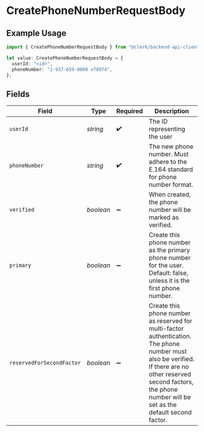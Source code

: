 # CreatePhoneNumberRequestBody

## Example Usage

```typescript
import { CreatePhoneNumberRequestBody } from "@clerk/backend-api-client/models/operations";

let value: CreatePhoneNumberRequestBody = {
  userId: "<id>",
  phoneNumber: "1-937-659-0008 x78974",
};
```

## Fields

| Field                                                                                                                                                                                                                   | Type                                                                                                                                                                                                                    | Required                                                                                                                                                                                                                | Description                                                                                                                                                                                                             |
| ----------------------------------------------------------------------------------------------------------------------------------------------------------------------------------------------------------------------- | ----------------------------------------------------------------------------------------------------------------------------------------------------------------------------------------------------------------------- | ----------------------------------------------------------------------------------------------------------------------------------------------------------------------------------------------------------------------- | ----------------------------------------------------------------------------------------------------------------------------------------------------------------------------------------------------------------------- |
| `userId`                                                                                                                                                                                                                | *string*                                                                                                                                                                                                                | :heavy_check_mark:                                                                                                                                                                                                      | The ID representing the user                                                                                                                                                                                            |
| `phoneNumber`                                                                                                                                                                                                           | *string*                                                                                                                                                                                                                | :heavy_check_mark:                                                                                                                                                                                                      | The new phone number. Must adhere to the E.164 standard for phone number format.                                                                                                                                        |
| `verified`                                                                                                                                                                                                              | *boolean*                                                                                                                                                                                                               | :heavy_minus_sign:                                                                                                                                                                                                      | When created, the phone number will be marked as verified.                                                                                                                                                              |
| `primary`                                                                                                                                                                                                               | *boolean*                                                                                                                                                                                                               | :heavy_minus_sign:                                                                                                                                                                                                      | Create this phone number as the primary phone number for the user. Default: false, unless it is the first phone number.                                                                                                 |
| `reservedForSecondFactor`                                                                                                                                                                                               | *boolean*                                                                                                                                                                                                               | :heavy_minus_sign:                                                                                                                                                                                                      | Create this phone number as reserved for multi-factor authentication. The phone number must also be verified.<br/>If there are no other reserved second factors, the phone number will be set as the default second factor. |